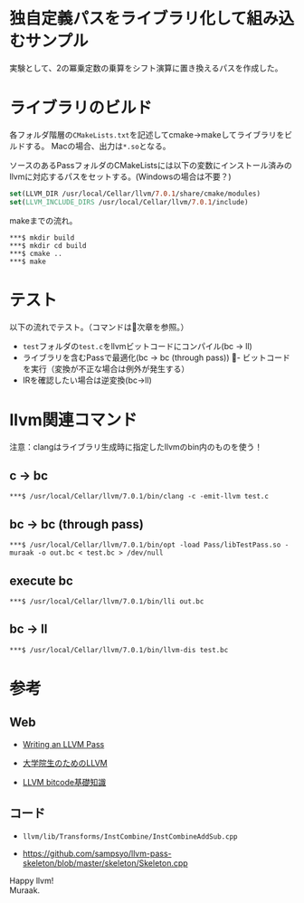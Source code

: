 

# 独自定義パスをライブラリ化して組み込むサンプル

実験として、2の冪乗定数の乗算をシフト演算に置き換えるパスを作成した。

# ライブラリのビルド

各フォルダ階層の`CMakeLists.txt`を記述してcmake->makeしてライブラリをビルドする。
Macの場合、出力は`*.so`となる。

ソースのあるPassフォルダのCMakeListsには以下の変数にインストール済みのllvmに対応するパスをセットする。(Windowsの場合は不要？)

```cmake
set(LLVM_DIR /usr/local/Cellar/llvm/7.0.1/share/cmake/modules)
set(LLVM_INCLUDE_DIRS /usr/local/Cellar/llvm/7.0.1/include)
```

makeまでの流れ。

```
***$ mkdir build
***$ mkdir cd build
***$ cmake ..
***$ make
```

# テスト

以下の流れでテスト。（コマンドは次章を参照。）

- `test`フォルダの`test.c`をllvmビットコードにコンパイル(bc -> ll)
- ライブラリを含むPassで最適化(bc -> bc (through pass))
- ビットコードを実行（変換が不正な場合は例外が発生する）
- IRを確認したい場合は逆変換(bc->ll)

# llvm関連コマンド

注意：clangはライブラリ生成時に指定したllvmのbin内のものを使う！

## c -> bc

```
***$ /usr/local/Cellar/llvm/7.0.1/bin/clang -c -emit-llvm test.c
```

## bc -> bc (through pass)

```
***$ /usr/local/Cellar/llvm/7.0.1/bin/opt -load Pass/libTestPass.so -muraak -o out.bc < test.bc > /dev/null
```

## execute bc

```
***$ /usr/local/Cellar/llvm/7.0.1/bin/lli out.bc
```

## bc -> ll

```
***$ /usr/local/Cellar/llvm/7.0.1/bin/llvm-dis test.bc
```

# 参考
## Web
- [Writing an LLVM Pass](https://llvm.org/docs/WritingAnLLVMPass.html#registering-dynamically-loaded-passes)

- [大学院生のためのLLVM](https://postd.cc/llvm-for-grad-students/)

- [LLVM bitcode基礎知識](https://qiita.com/gamako/items/f37dbb05de9d3832ce6b)

## コード
- ```llvm/lib/Transforms/InstCombine/InstCombineAddSub.cpp```

- https://github.com/sampsyo/llvm-pass-skeleton/blob/master/skeleton/Skeleton.cpp


Happy llvm!<br/>
Muraak.